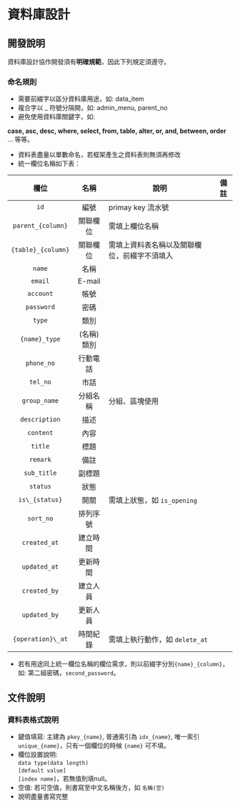 # 資料庫設計

## 開發說明

資料庫設計協作開發須有**明確規範**，因此下列規定須遵守。

### 命名規則

-   需要前綴字以區分資料庫用途，如: data_item
-   複合字以 \_ 符號分隔開，如: admin_menu, parent_no
-   避免使用資料庫關鍵字，如:

**case, asc, desc, where, select, from, table, alter, or, and, between, order**
... 等等。

-   資料表盡量以單數命名，若框架產生之資料表則無須再修改
-   統一欄位名稱如下表：

|        欄位        |    名稱    | 說明                                         | 備註   |
| :----------------: | :--------: | -------------------------------------------- | ------ |
|        `id`        |    編號    | primay key 流水號                            | &nbsp; |
| `parent_{column}`  |  關聯欄位  | 需填上欄位名稱                               | &nbsp; |
| `{table}_{column}` |  關聯欄位  | 需填上資料表名稱以及關聯欄位，前綴字不須填入 | &nbsp; |
|       `name`       |    名稱    | &nbsp;                                       | &nbsp; |
|      `email`       |   E-mail   | &nbsp;                                       | &nbsp; |
|     `account`      |    帳號    | &nbsp;                                       | &nbsp; |
|     `password`     |    密碼    | &nbsp;                                       | &nbsp; |
|       `type`       |    類別    | &nbsp;                                       | &nbsp; |
|   `{name}_type`    | (名稱)類別 | &nbsp;                                       | &nbsp; |
|     `phone_no`     |  行動電話  | &nbsp;                                       | &nbsp; |
|      `tel_no`      |    市話    | &nbsp;                                       | &nbsp; |
|    `group_name`    |  分組名稱  | 分組、區塊使用                               | &nbsp; |
|   `description`    |    描述    | &nbsp;                                       | &nbsp; |
|     `content`      |    內容    | &nbsp;                                       | &nbsp; |
|      `title`       |    標題    | &nbsp;                                       | &nbsp; |
|      `remark`      |    備註    | &nbsp;                                       | &nbsp; |
|    `sub_title`     |   副標題   | &nbsp;                                       | &nbsp; |
|      `status`      |    狀態    | &nbsp;                                       | &nbsp; |
|   `is\_{status}`   |    開關    | 需填上狀態，如 `is_opening`                  | &nbsp; |
|     `sort_no`      |  排列序號  | &nbsp;                                       | &nbsp; |
|    `created_at`    |  建立時間  | &nbsp;                                       | &nbsp; |
|    `updated_at`    |  更新時間  | &nbsp;                                       | &nbsp; |
|    `created_by`    |  建立人員  | &nbsp;                                       | &nbsp; |
|    `updated_by`    |  更新人員  | &nbsp;                                       | &nbsp; |
| `{operation}\_at`  |  時間紀錄  | 需填上執行動作，如 `delete_at`               | &nbsp; |

-   若有用途同上統一欄位名稱的欄位需求，則以前綴字分別`{name}_{column}`，如: 第二組密碼，`second_password`。

## 文件說明

### 資料表格式說明

-   鍵值填寫: 主建為 `pkey_{name}`, 普通索引為 `idx_{name}`, 唯一索引 `unique_{name}`，只有一個欄位的時候 `{name}` 可不填。
-   欄位設置說明: <br>`data type(data length)`<br>`[default value]`<br>`[index name]`，若無值則填null。
-   空值: 若可空值，則書寫至中文名稱後方，如 `名稱(空)`
-   說明盡量書寫完整

